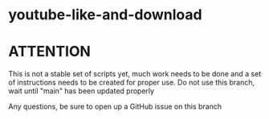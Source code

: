 # youtube-like-and-download
# ATTENTION

This is not a stable set of scripts yet, much work needs to be done and a set of instructions needs to be created for proper use.
Do not use this branch, wait until "main" has been updated properly

Any questions, be sure to open up a GitHub issue on this branch
